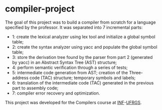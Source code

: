 # compiler-project

The goal of this project was to build a compiler from scratch for a language specified by the professor. It was separated into 7 incremental parts:
- 1: create the lexical analyzer using lex tool and initialize a global symbol table;
- 2: create the syntax analyzer using yacc and populate the global symbol table;
- 3: store the derivation tree found by the parser from part 2 (generated by yacc) in an Abstract Syntax Tree (AST) structure;
- 4: perform semantic verification through a series of tests;
- 5: intermediate code generation from AST; creation of the Three-address code (TAC) structure; temporary symbols and labels;
- 6: translation of the intermediate code (TAC) generated in the previous part to assembly code;
- 7: compiler error recovery and optimization.

This project was developed for the Compilers course at [INF](https://inf.ufrgs.br)-[UFRGS](https://ufrgs.br).

